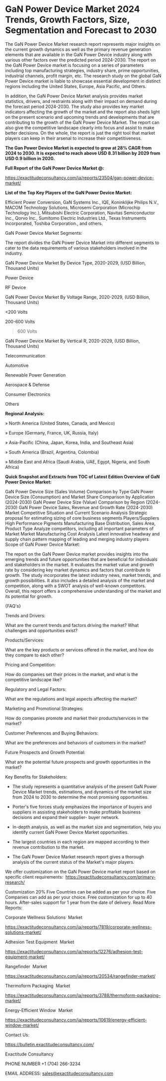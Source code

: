 # GaN Power Device Market 2024 Trends, Growth Factors, Size, Segmentation and Forecast to 2030

The GaN Power Device Market research report represents major insights on the current growth dynamics as well as the primary revenue generation elements that are available in the GaN Power Device industry along with various other factors over the predicted period 2024-2030. The report on the GaN Power Device market is focusing on a series of parameters including top manufacturing strategies, industry share, prime opportunities, industrial channels, profit margin, etc. The research study on the global GaN Power Device market is liable to showcase essential development in distinct regions including the United States, Europe, Asia Pacific, and Others.

In addition, the GaN Power Device Market analysis provides market statistics, drivers, and restraints along with their impact on demand during the forecast period 2024-2030. The study also provides key market indicators affecting the growth of the market and the report also sheds light on the present scenario and upcoming trends and developments that are contributing to the growth of the GaN Power Device Market. The report can also give the competitive landscape clearly into focus and assist to make better decisions. On the whole, the report is just the right tool that market players can keep in their arsenal to increase their competitiveness.

**The Gan Power Device Market is expected to grow at 28% CAGR from 2024 to 2030. It is expected to reach above USD 8.31 billion by 2029 from USD 0.9 billion in 2020.**

**Full Report of the GaN Power Device Market @:**

https://exactitudeconsultancy.com/ja/reports/23504/gan-power-device-market/

**List of the Top Key Players of the GaN Power Device Market:**

Efficient Power Conversion, GaN Systems Inc., IQE, Koninklijke Philips N.V., MACOM Technology Solutions, Microsemi Corporation (Microchip Technology Inc.), Mitsubishi Electric Corporation, Navitas Semiconductor Inc., Qorvo Inc., Sumitomo Electric Industries Ltd., Texas Instruments Incorporated, Toshiba Corporation., and others.

GaN Power Device Market Segments:

The report divides the GaN Power Device Market into different segments to cater to the data requirements of various stakeholders involved in the industry.

GaN Power Device Market By Device Type, 2020-2029, (USD Billion, Thousand Units)

Power Device

RF Device

GaN Power Device Market By Voltage Range, 2020-2029, (USD Billion, Thousand Units)

<200 Volts

200-600 Volts

>600 Volts

GaN Power Device Market By Vertical R, 2020-2029, (USD Billion, Thousand Units)

Telecommunication

Automotive

Renewable Power Generation

Aerospace & Defense

Consumer Electronics

Others

**Regional Analysis:**

» North America (United States, Canada, and Mexico)

» Europe (Germany, France, UK, Russia, Italy)

» Asia-Pacific (China, Japan, Korea, India, and Southeast Asia)

» South America (Brazil, Argentina, Colombia)

» Middle East and Africa (Saudi Arabia, UAE, Egypt, Nigeria, and South Africa)

**Quick Snapshot and Extracts from TOC of Latest Edition Overview of GaN Power Device Market:**

GaN Power Device Size (Sales Volume) Comparison by Type
GaN Power Device Size (Consumption) and Market Share Comparison by Application (2024-2030)
GaN Power Device Size (Value) Comparison by Region (2024-2030)
GaN Power Device Sales, Revenue and Growth Rate (2024-2030)
Market Competitive Situation and Current Scenario Analysis
Strategic proposal for estimating sizing of core business segments
Players/Suppliers High Performance Pigments Manufacturing Base Distribution, Sales Area, Product Type
Analyze competitors, including all important parameters of Market
Market Manufacturing Cost Analysis
Latest innovative headway and supply chain pattern mapping of leading and merging industry players
Scope of GaN Power Device Market:

The report on the GaN Power Device market provides insights into the emerging trends and future opportunities that are beneficial for individuals and stakeholders in the market.
It evaluates the market value and growth rate by considering key market dynamics and factors that contribute to growth.
The study incorporates the latest industry news, market trends, and growth possibilities.
It also includes a detailed analysis of the market and competition, along with a SWOT analysis of well-known competitors.
Overall, this report offers a comprehensive understanding of the market and its potential for growth.

{FAQ's}

Trends and Drivers:

What are the current trends and factors driving the market? What challenges and opportunities exist?

Products/Services:

What are the key products or services offered in the market, and how do they compare to each other?

Pricing and Competition:

How do companies set their prices in the market, and what is the competitive landscape like?

Regulatory and Legal Factors:

What are the regulations and legal aspects affecting the market?

Marketing and Promotional Strategies:

How do companies promote and market their products/services in the market?

Customer Preferences and Buying Behaviors:

What are the preferences and behaviors of customers in the market?

Future Prospects and Growth Potential:

What are the potential future prospects and growth opportunities in the market?

Key Benefits for Stakeholders:

- The study represents a quantitative analysis of the present GaN Power Device Market trends, estimations, and dynamics of the market size from 2024 to 2030 to determine the most promising opportunities.

- Porter's five forces study emphasizes the importance of buyers and suppliers in assisting stakeholders to make profitable business decisions and expand their supplier- buyer network.

- In-depth analysis, as well as the market size and segmentation, help you identify current GaN Power Device Market opportunities.

- The largest countries in each region are mapped according to their revenue contribution to the market.

- The GaN Power Device Market research report gives a thorough analysis of the current status of the Market's major players.

We offer customization on the GaN Power Device market report based on specific client requirements:  https://exactitudeconsultancy.com/primary-research/

Customization 20%
Five Countries can be added as per your choice.
Five Companies can add as per your choice.
Free customization for up to 40 hours.
After-sales support for 1 year from the date of delivery.
Read More Reports:

Corporate Wellness Solutions  Market

https://exactitudeconsultancy.com/ja/reports/7819/corporate-wellness-solutions-market/

Adhesion Test Equipment  Market

https://exactitudeconsultancy.com/ja/reports/12276/adhesion-test-equipment-market/

Rangefinder  Market

https://exactitudeconsultancy.com/ja/reports/20534/rangefinder-market/

Thermoform Packaging  Market

https://exactitudeconsultancy.com/ja/reports/3788/thermoform-packaging-market/

Energy-Efficient Window  Market

https://exactitudeconsultancy.com/ja/reports/10619/energy-efficient-window-market/

Contact Us:

https://bulletin.exactitudeconsultancy.com/

Exactitude Consultancy

PHONE NUMBER +1 (704) 266-3234

EMAIL ADDRESS: sales@exactitudeconsultancy.com
